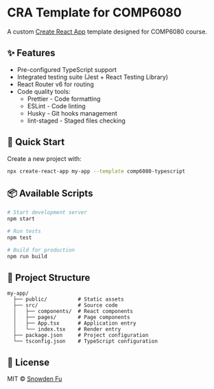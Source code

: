 # CRA Template for COMP6080

A custom [Create React App](https://create-react-app.dev/) template designed for COMP6080 course.

## ✨ Features

- Pre-configured TypeScript support
- Integrated testing suite (Jest + React Testing Library)
- React Router v6 for routing
- Code quality tools:
  - Prettier - Code formatting
  - ESLint - Code linting
  - Husky - Git hooks management
  - lint-staged - Staged files checking

## 🚀 Quick Start

Create a new project with:

```sh
npx create-react-app my-app --template comp6080-typescript
```

## 📦 Available Scripts

```sh
# Start development server
npm start

# Run tests
npm test

# Build for production
npm run build
```

## 🔧 Project Structure

```
my-app/
  ├── public/          # Static assets
  ├── src/             # Source code
  │   ├── components/  # React components
  │   ├── pages/       # Page components
  │   ├── App.tsx      # Application entry
  │   └── index.tsx    # Render entry
  ├── package.json     # Project configuration
  └── tsconfig.json    # TypeScript configuration
```

## 📝 License

MIT © [Snowden Fu](https://github.com/snowden-fu)